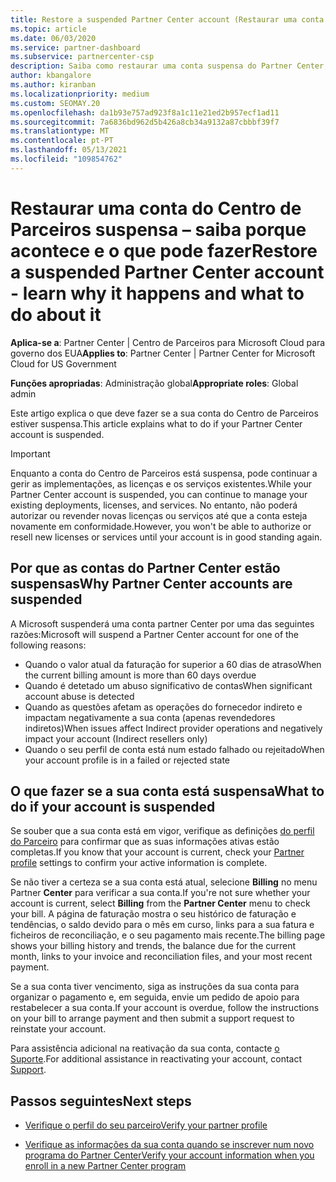 ```yaml
---
title: Restore a suspended Partner Center account (Restaurar uma conta do Centro de Parceiros suspensa)
ms.topic: article
ms.date: 06/03/2020
ms.service: partner-dashboard
ms.subservice: partnercenter-csp
description: Saiba como restaurar uma conta suspensa do Partner Center, por que a suspensão da conta do Parceiro acontece e como pode usar a sua conta durante a suspensão.
author: kbangalore
ms.author: kiranban
ms.localizationpriority: medium
ms.custom: SEOMAY.20
ms.openlocfilehash: da1b93e757ad923f8a1c11e21ed2b957ecf1ad11
ms.sourcegitcommit: 7a6836bd962d5b426a8cb34a9132a87cbbbf39f7
ms.translationtype: MT
ms.contentlocale: pt-PT
ms.lasthandoff: 05/13/2021
ms.locfileid: "109854762"
---
```

# <a name="restore-a-suspended-partner-center-account---learn-why-it-happens-and-what-to-do-about-it"></a><span data-ttu-id="7d2b2-103">Restaurar uma conta do Centro de Parceiros suspensa – saiba porque acontece e o que pode fazer</span><span class="sxs-lookup"><span data-stu-id="7d2b2-103">Restore a suspended Partner Center account - learn why it happens and what to do about it</span></span>

<span data-ttu-id="7d2b2-104">**Aplica-se a**: Partner Center | Centro de Parceiros para Microsoft Cloud para governo dos EUA</span><span class="sxs-lookup"><span data-stu-id="7d2b2-104">**Applies to**: Partner Center | Partner Center for Microsoft Cloud for US Government</span></span>

<span data-ttu-id="7d2b2-105">**Funções apropriadas**: Administração global</span><span class="sxs-lookup"><span data-stu-id="7d2b2-105">**Appropriate roles**: Global admin</span></span>

<span data-ttu-id="7d2b2-106">Este artigo explica o que deve fazer se a sua conta do Centro de Parceiros estiver suspensa.</span><span class="sxs-lookup"><span data-stu-id="7d2b2-106">This article explains what to do if your Partner Center account is suspended.</span></span>

> [!IMPORTANT]  
> <span data-ttu-id="7d2b2-107">Enquanto a conta do Centro de Parceiros está suspensa, pode continuar a gerir as implementações, as licenças e os serviços existentes.</span><span class="sxs-lookup"><span data-stu-id="7d2b2-107">While your Partner Center account is suspended, you can continue to manage your existing deployments, licenses, and services.</span></span> <span data-ttu-id="7d2b2-108">No entanto, não poderá autorizar ou revender novas licenças ou serviços até que a conta esteja novamente em conformidade.</span><span class="sxs-lookup"><span data-stu-id="7d2b2-108">However, you won't be able to authorize or resell new licenses or services until your account is in good standing again.</span></span>

## <a name="why-partner-center-accounts-are-suspended"></a><span data-ttu-id="7d2b2-109">Por que as contas do Partner Center estão suspensas</span><span class="sxs-lookup"><span data-stu-id="7d2b2-109">Why Partner Center accounts are suspended</span></span>

<span data-ttu-id="7d2b2-110">A Microsoft suspenderá uma conta partner Center por uma das seguintes razões:</span><span class="sxs-lookup"><span data-stu-id="7d2b2-110">Microsoft will suspend a Partner Center account for one of the following reasons:</span></span>

- <span data-ttu-id="7d2b2-111">Quando o valor atual da faturação for superior a 60 dias de atraso</span><span class="sxs-lookup"><span data-stu-id="7d2b2-111">When the current billing amount is more than 60 days overdue</span></span>
- <span data-ttu-id="7d2b2-112">Quando é detetado um abuso significativo de contas</span><span class="sxs-lookup"><span data-stu-id="7d2b2-112">When significant account abuse is detected</span></span>
- <span data-ttu-id="7d2b2-113">Quando as questões afetam as operações do fornecedor indireto e impactam negativamente a sua conta (apenas revendedores indiretos)</span><span class="sxs-lookup"><span data-stu-id="7d2b2-113">When issues affect Indirect provider operations and negatively impact your account (Indirect resellers only)</span></span>
- <span data-ttu-id="7d2b2-114">Quando o seu perfil de conta está num estado falhado ou rejeitado</span><span class="sxs-lookup"><span data-stu-id="7d2b2-114">When your account profile is in a failed or rejected state</span></span>

## <a name="what-to-do-if-your-account-is-suspended"></a><span data-ttu-id="7d2b2-115">O que fazer se a sua conta está suspensa</span><span class="sxs-lookup"><span data-stu-id="7d2b2-115">What to do if your account is suspended</span></span>

<span data-ttu-id="7d2b2-116">Se souber que a sua conta está em vigor, verifique as definições [do perfil do Parceiro](https://partner.microsoft.com/pcv/accountsettings/partnerprofile) para confirmar que as suas informações ativas estão completas.</span><span class="sxs-lookup"><span data-stu-id="7d2b2-116">If you know that your account is current, check your [Partner profile](https://partner.microsoft.com/pcv/accountsettings/partnerprofile) settings to confirm your active information is complete.</span></span> 

<span data-ttu-id="7d2b2-117">Se não tiver a certeza se a sua conta está atual, selecione **Billing** no menu Partner **Center** para verificar a sua conta.</span><span class="sxs-lookup"><span data-stu-id="7d2b2-117">If you're not sure whether your account is current, select **Billing** from the **Partner Center** menu to check your bill.</span></span> <span data-ttu-id="7d2b2-118">A página de faturação mostra o seu histórico de faturação e tendências, o saldo devido para o mês em curso, links para a sua fatura e ficheiros de reconciliação, e o seu pagamento mais recente.</span><span class="sxs-lookup"><span data-stu-id="7d2b2-118">The billing page shows your billing history and trends, the balance due for the current month, links to your invoice and reconciliation files, and your most recent payment.</span></span>

<span data-ttu-id="7d2b2-119">Se a sua conta tiver vencimento, siga as instruções da sua conta para organizar o pagamento e, em seguida, envie um pedido de apoio para restabelecer a sua conta.</span><span class="sxs-lookup"><span data-stu-id="7d2b2-119">If your account is overdue, follow the instructions on your bill to arrange payment and then submit a support request to reinstate your account.</span></span> 

<span data-ttu-id="7d2b2-120">Para assistência adicional na reativação da sua conta, contacte [o Suporte](https://partner.microsoft.com/dashboard/support/csp/servicerequests/create).</span><span class="sxs-lookup"><span data-stu-id="7d2b2-120">For additional assistance in reactivating your account, contact [Support](https://partner.microsoft.com/dashboard/support/csp/servicerequests/create).</span></span>

## <a name="next-steps"></a><span data-ttu-id="7d2b2-121">Passos seguintes</span><span class="sxs-lookup"><span data-stu-id="7d2b2-121">Next steps</span></span>

- [<span data-ttu-id="7d2b2-122">Verifique o perfil do seu parceiro</span><span class="sxs-lookup"><span data-stu-id="7d2b2-122">Verify your partner profile</span></span>](update-your-partner-profile.md)

- [<span data-ttu-id="7d2b2-123">Verifique as informações da sua conta quando se inscrever num novo programa do Partner Center</span><span class="sxs-lookup"><span data-stu-id="7d2b2-123">Verify your account information when you enroll in a new Partner Center program</span></span>](verification-responses.md)
